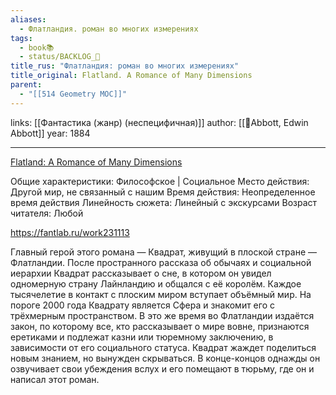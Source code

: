 ```yaml
---
aliases:
  - Флатландия. роман во многих измерениях
tags:
  - book📚
  - status/BACKLOG_🌰
title_rus: "Флатландия: роман во многих измерениях"
title_original: Flatland. A Romance of Many Dimensions
parent:
  - "[[514 Geometry MOC]]"
---
```

links: [[Фантастика (жанр) (неспецифичная)]]
author: [[👤Abbott, Edwin Abbott]]
year: 1884

---

[Flatland: A Romance of Many Dimensions](https://www.goodreads.com/book/show/433567.Flatland)

Общие характеристики: Философское  | Социальное 
Место действия: Другой мир, не связанный с нашим 
Время действия: Неопределенное время действия 
Линейность сюжета: Линейный с экскурсами 
Возраст читателя: Любой 

https://fantlab.ru/work231113


Главный герой этого романа — Квадрат, живущий в плоской стране — Флатландии. После пространного рассказа об обычаях и социальной иерархии Квадрат рассказывает о сне, в котором он увидел одномерную страну Лайнландию и общался с её королём. Каждое тысячелетие в контакт с плоским миром вступает объёмный мир. На пороге 2000 года Квадрату является Сфера и знакомит его с трёхмерным пространством. В это же время во Флатландии издаётся закон, по которому все, кто рассказывает о мире вовне, признаются еретиками и подлежат казни или тюремному заключению, в зависимости от его социального статуса. Квадрат жаждет поделиться новым знанием, но вынужден скрываться. В конце-концов однажды он озвучивает свои убеждения вслух и его помещают в тюрьму, где он и написал этот роман.

